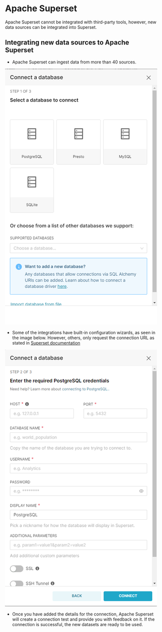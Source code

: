 # Apache Superset

Apache Superset cannot be integrated with third-party tools, however, new data sources can be integrated into Superset.

## Integrating new data sources to Apache Superset

- Apache Superset can ingest data from more than 40 sources. 

![New source](../assets/connect_database.png)

- Some of the integrations have built-in configuration wizards, as seen in the image below. However, others, only request the connection URL as stated in [Superset documentation](https://superset.apache.org/docs/databases/installing-database-drivers#)

![Source importing wizard](../assets/connect_database2.png)

- Once you have added the details for the connection, Apache Superset will create a connection test and provide you with feedback on it. If the connection is successful, the new datasets are ready to be used.
